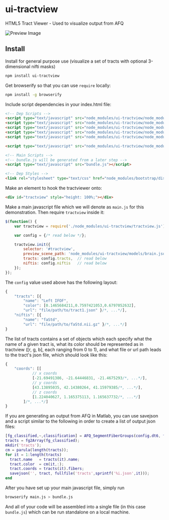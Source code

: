 # ui-tractview
HTML5 Tract Viewer - Used to visualize output from AFQ

![Preview Image](https://raw.githubusercontent.com/stevengeeky/ui-tractview/master/images/preview.png)

## Install

Install for general purpose use (visualize a set of tracts with optional 3-dimensional nifti masks)

```bash
npm install ui-tractview
```

Get browserify so that you can use `require` locally:

```bash
npm install -g browserify
```

Include script dependencies in your index.html file:

```html
<!-- Dep Scripts -->
<script type="text/javascript" src="node_modules/ui-tractview/node_modules/jquery/dist/jquery.min.js"></script>
<script type="text/javascript" src="node_modules/ui-tractview/node_modules/three/build/three.min.js"></script>
<script type="text/javascript" src="node_modules/ui-tractview/node_modules/three/examples/js/loaders/VTKLoader.js"></script>
<script type="text/javascript" src="node_modules/ui-tractview/node_modules/bootstrap/dist/js/bootstrap.min.js"></script>
<script type="text/javascript" src="node_modules/ui-tractview/node_modules/panning-orbit-controls/dist/panning-orbit-controls.js"></script>

<script type="text/javascript" src="node_modules/ui-tractview/node_modules/pako/dist/pako_inflate.min.js"></script>

<!-- Main Scripts -->
<!-- bundle.js will be generated from a later step -->
<script type="text/javascript" src="bundle.js"></script>

<!-- Dep Styles -->
<link rel="stylesheet" type="text/css" href="node_modules/bootstrap/dist/css/bootstrap.min.css" />
```

Make an element to hook the tractviewer onto:

```html
<div id="tractview" style="height: 100%;"></div>
```

Make a main javascript file which we will denote as `main.js` for this demonstration. Then require `tractview` inside it:

```javascript
$(function() {
    var tractview = require('./node_modules/ui-tractview/tractview.js');

    var config = {/* read below */};

    tractview.init({
        selector: '#tractview',
        preview_scene_path: 'node_modules/ui-tractview/models/brain.json',
        tracts: config.tracts,  // read below
        niftis: config.niftis   // read below
    });
});
```

The `config` value used above has the following layout:

```javascript
{
    "tracts": [{
        "name": "Left IFOF",
        "color": [0.1465684211,0.7597421053,0.6797052632],
        "url": "file/path/to/tract1.json" }/*, ...*/],
    "niftis": [{
        "name": "faStd",
        "url": "file/path/to/faStd.nii.gz" }/*, ...*/]
}
```

The list of tracts contains a set of objects which each specify what the name of a given tract is, what its color should be represented as in tractview ([r, g, b], each ranging from 0 to 1), and what file or url path leads to the tract's json file, which should look like this:

```javascript
{
    "coords": [[
            // x coords
            [-21.69491386, -21.64446831, -21.4675293/*, ...*/],
            // y coords
            [43.13895035, 42.14380264, 41.15979385/*, ...*/],
            // z coords
            [1.224040627, 1.165375113, 1.165637732/*, ...*/]
        ]/*, ...*/]
}
```

If you are generating an output from AFQ in Matlab, you can use savejson and a script similar to the following in order to create a list of output json files:

```matlab
[fg_classified,~,classification] = AFQ_SegmentFiberGroups(config.dt6, fg, [], [], false);
tracts = fg2Array(fg_classified);
mkdir('tracts');
cm = parula(length(tracts));
for it = 1:length(tracts)
  tract.name   = tracts(it).name;
  tract.color  = cm(it,:);
  tract.coords = tracts(it).fibers;
  savejson('', tract, fullfile('tracts',sprintf('%i.json',it)));
end
```

After you have set up your main javascript file, simply run

```bash
browserify main.js > bundle.js
```

And all of your code will be assembled into a single file (in this case `bundle.js`) which can be run standalone on a local machine.